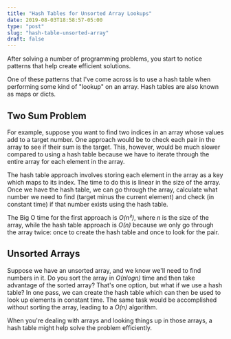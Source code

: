 ```yaml
---
title: "Hash Tables for Unsorted Array Lookups"
date: 2019-08-03T18:58:57-05:00
type: "post"
slug: "hash-table-unsorted-array"
draft: false
---
```


After solving a number of programming problems, you start to notice patterns
that help create efficient solutions.

One of these patterns that I've come across is to use a hash table when
performing some kind of "lookup" on an array. Hash tables are also known as
maps or dicts.

## Two Sum Problem

For example, suppose you want to find two indices in an array whose values
add to a target number. One approach would be to check each pair in the
array to see if their sum is the target. This, however, would be much slower
compared to using a hash table because we have to iterate through the entire
array for each element in the array.

The hash table approach involves storing each element in the array as a key
which maps to its index. The time to do this is linear in the size of the
array. Once we have the hash table, we can go through the array, calculate what
number we need to find (target minus the current element) and check (in
constant time) if that number exists using the hash table.

The Big O time for the first approach is *O(n²)*, where *n* is the size of the
array, while the hash table approach is *O(n)* because we only go through the
array twice: once to create the hash table and once to look for the pair.

## Unsorted Arrays

Suppose we have an unsorted array, and we know we'll need to find numbers in it.
Do you sort the array in *O(nlogn)* time and then take advantage of the sorted
array? That's one option, but what if we use a hash table? In one pass, we can
create the hash table which can then be used to look up elements in constant
time. The same task would be accomplished without sorting the array, leading
to a *O(n)* algorithm.

When you're dealing with arrays and looking things up in those arrays, a hash
table might help solve the problem efficiently.
